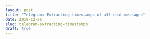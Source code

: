 ```yaml
---
layout: post
title: "Telegram: Extracting timestamps of all chat messages"
date: 2019-12-26
slug: telegram-extracting-timestamps
draft: true
---
```

